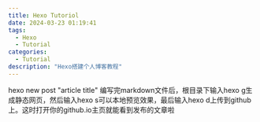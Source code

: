 ```yaml
---
title: Hexo Tutoriol
date: 2024-03-23 01:19:41
tags:
  - Hexo
  - Tutorial
categories:
  - Tutorial
description: "Hexo搭建个人博客教程"
---
```


hexo new post "article title"
编写完markdown文件后，根目录下输入hexo g生成静态网页，然后输入hexo s可以本地预览效果，最后输入hexo d上传到github上。这时打开你的github.io主页就能看到发布的文章啦   